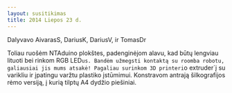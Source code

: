 ```yaml
---
layout: susitikimas
title: 2014 Liepos 23 d.
---
```

Dalyvavo AivarasS, DariusK, DariusV, ir TomasDr


Toliau ruošėm NTAduino plokštes, padenginėjom alavu, kad būtų lengviau
lituoti bei rinkom RGB LED`us.
Bandėm užmegsti kontaktą su roomba robotu, galiausiai jis mums atsakė!
Pagaliau surinkom 3D printeri`o extruder`į su varikliu ir įpatingu varžtu
plastiko įstūmimui.
Konstravom antrają šilkografijos rėmo versiją, į kurią tilptų A4 dydžio
piešiniai.



